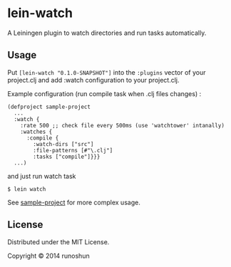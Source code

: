 # lein-watch

A Leiningen plugin to watch directories and run tasks automatically.

## Usage

Put `[lein-watch "0.1.0-SNAPSHOT"]` into the `:plugins` vector of your project.clj and
add :watch configuration to your project.clj.

Example configuration (run compile task when .clj files changes) :

    (defproject sample-project
      ...
      :watch {
        :rate 500 ;; check file every 500ms (use 'watchtower' intanally)
        :watches {
          :compile {
            :watch-dirs ["src"]
            :file-patterns [#"\.clj"]
            :tasks ["compile"]}}}
      ...)

and just run watch task

    $ lein watch

See [sample-project](http://github.com/runoshun/lein-watch/sample-project) for more complex usage.

## License

Distributed under the MIT License.

Copyright © 2014 runoshun

